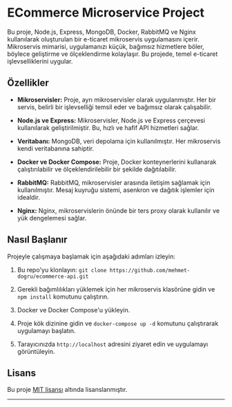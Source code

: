 # ECommerce Microservice Project

Bu proje, Node.js, Express, MongoDB, Docker, RabbitMQ ve Nginx kullanılarak oluşturulan bir e-ticaret mikroservis uygulamasını içerir. Mikroservis mimarisi, uygulamanızı küçük, bağımsız hizmetlere böler, böylece geliştirme ve ölçeklendirme kolaylaşır. Bu projede, temel e-ticaret işlevselliklerini uygular.

## Özellikler

- **Mikroservisler:** Proje, ayrı mikroservisler olarak uygulanmıştır. Her bir servis, belirli bir işlevselliği temsil eder ve bağımsız olarak çalışabilir.

- **Node.js ve Express:** Mikroservisler, Node.js ve Express çerçevesi kullanılarak geliştirilmiştir. Bu, hızlı ve hafif API hizmetleri sağlar.

- **Veritabanı:** MongoDB, veri depolama için kullanılmıştır. Her mikroservis kendi veritabanına sahiptir.

- **Docker ve Docker Compose:** Proje, Docker konteynerlerini kullanarak çalıştırılabilir ve ölçeklendirilebilir bir şekilde dağıtılabilir.

- **RabbitMQ:** RabbitMQ, mikroservisler arasında iletişim sağlamak için kullanılmıştır. Mesaj kuyruğu sistemi, asenkron ve dağıtık işlemler için idealdir. 

- **Nginx:** Nginx, mikroservislerin önünde bir ters proxy olarak kullanılır ve yük dengelemesi sağlar.

## Nasıl Başlanır

Projeyle çalışmaya başlamak için aşağıdaki adımları izleyin:

1. Bu repo'yu klonlayın: `git clone https://github.com/mehmet-dogru/ecommerce-api.git`

2. Gerekli bağımlılıkları yüklemek için her mikroservis klasörüne gidin ve `npm install` komutunu çalıştırın.

3. Docker ve Docker Compose'u yükleyin.

4. Proje kök dizinine gidin ve `docker-compose up -d` komutunu çalıştırarak uygulamayı başlatın.

5. Tarayıcınızda `http://localhost` adresini ziyaret edin ve uygulamayı görüntüleyin.

## Lisans

Bu proje [MIT lisansı](LICENCE) altında lisanslanmıştır.

---
